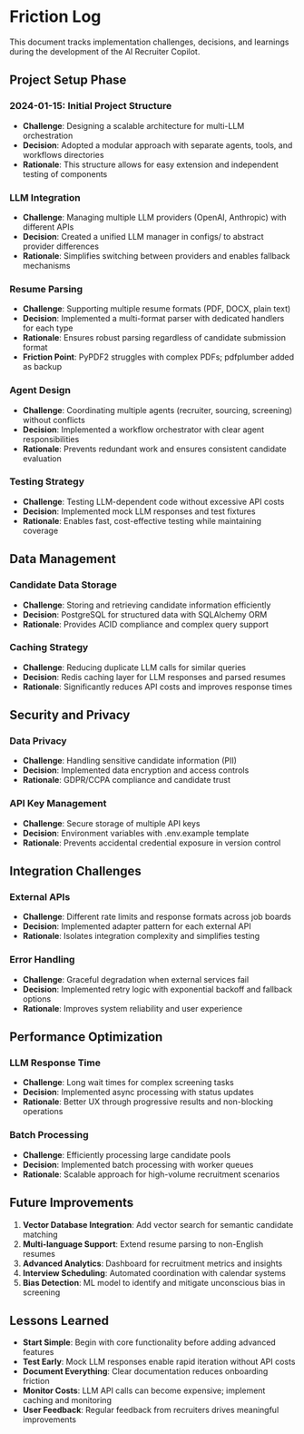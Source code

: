 # Friction Log

This document tracks implementation challenges, decisions, and learnings during the development of the AI Recruiter Copilot.

## Project Setup Phase

### 2024-01-15: Initial Project Structure
- **Challenge**: Designing a scalable architecture for multi-LLM orchestration
- **Decision**: Adopted a modular approach with separate agents, tools, and workflows directories
- **Rationale**: This structure allows for easy extension and independent testing of components

### LLM Integration
- **Challenge**: Managing multiple LLM providers (OpenAI, Anthropic) with different APIs
- **Decision**: Created a unified LLM manager in configs/ to abstract provider differences
- **Rationale**: Simplifies switching between providers and enables fallback mechanisms

### Resume Parsing
- **Challenge**: Supporting multiple resume formats (PDF, DOCX, plain text)
- **Decision**: Implemented a multi-format parser with dedicated handlers for each type
- **Rationale**: Ensures robust parsing regardless of candidate submission format
- **Friction Point**: PyPDF2 struggles with complex PDFs; pdfplumber added as backup

### Agent Design
- **Challenge**: Coordinating multiple agents (recruiter, sourcing, screening) without conflicts
- **Decision**: Implemented a workflow orchestrator with clear agent responsibilities
- **Rationale**: Prevents redundant work and ensures consistent candidate evaluation

### Testing Strategy
- **Challenge**: Testing LLM-dependent code without excessive API costs
- **Decision**: Implemented mock LLM responses and test fixtures
- **Rationale**: Enables fast, cost-effective testing while maintaining coverage

## Data Management

### Candidate Data Storage
- **Challenge**: Storing and retrieving candidate information efficiently
- **Decision**: PostgreSQL for structured data with SQLAlchemy ORM
- **Rationale**: Provides ACID compliance and complex query support

### Caching Strategy
- **Challenge**: Reducing duplicate LLM calls for similar queries
- **Decision**: Redis caching layer for LLM responses and parsed resumes
- **Rationale**: Significantly reduces API costs and improves response times

## Security and Privacy

### Data Privacy
- **Challenge**: Handling sensitive candidate information (PII)
- **Decision**: Implemented data encryption and access controls
- **Rationale**: GDPR/CCPA compliance and candidate trust

### API Key Management
- **Challenge**: Secure storage of multiple API keys
- **Decision**: Environment variables with .env.example template
- **Rationale**: Prevents accidental credential exposure in version control

## Integration Challenges

### External APIs
- **Challenge**: Different rate limits and response formats across job boards
- **Decision**: Implemented adapter pattern for each external API
- **Rationale**: Isolates integration complexity and simplifies testing

### Error Handling
- **Challenge**: Graceful degradation when external services fail
- **Decision**: Implemented retry logic with exponential backoff and fallback options
- **Rationale**: Improves system reliability and user experience

## Performance Optimization

### LLM Response Time
- **Challenge**: Long wait times for complex screening tasks
- **Decision**: Implemented async processing with status updates
- **Rationale**: Better UX through progressive results and non-blocking operations

### Batch Processing
- **Challenge**: Efficiently processing large candidate pools
- **Decision**: Implemented batch processing with worker queues
- **Rationale**: Scalable approach for high-volume recruitment scenarios

## Future Improvements

1. **Vector Database Integration**: Add vector search for semantic candidate matching
2. **Multi-language Support**: Extend resume parsing to non-English resumes
3. **Advanced Analytics**: Dashboard for recruitment metrics and insights
4. **Interview Scheduling**: Automated coordination with calendar systems
5. **Bias Detection**: ML model to identify and mitigate unconscious bias in screening

## Lessons Learned

- **Start Simple**: Begin with core functionality before adding advanced features
- **Test Early**: Mock LLM responses enable rapid iteration without API costs
- **Document Everything**: Clear documentation reduces onboarding friction
- **Monitor Costs**: LLM API calls can become expensive; implement caching and monitoring
- **User Feedback**: Regular feedback from recruiters drives meaningful improvements
